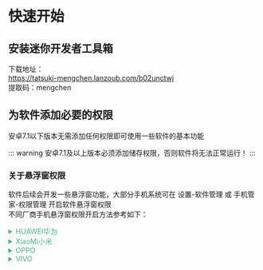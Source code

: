 <style>
summary {
  color: #42b983;
};
</style>

# 快速开始
## 安装迷你开发者工具箱
下载地址：  
<https://tatsuki-mengchen.lanzoub.com/b02unctwj>  
提取码：mengchen

## 为软件添加必要的权限
安卓7.1以下版本无需添加任何权限即可使用一些软件的基本功能

::: warning
安卓7.1及以上版本必须添加储存权限，否则软件将无法正常运行！
:::

### 关于悬浮窗权限
软件后续会开发一些悬浮窗功能，大部分手机系统可在 设置-软件管理 或 手机管家-权限管理 开启软件悬浮窗权限  
不同厂商手机悬浮窗权限开启方法参考如下：
<details>
<summary>HUAWEI华为</summary>

1. 打开设置
2. 点击应用
3. 点击权限管理
4. 点击权限，选择悬浮窗
5. 找到迷你开发者工具箱并开启悬浮窗权限

</details>
<details>
<summary>XiaoMi小米</summary>

1. 打开手机管家
2. 点击应用管理区域
3. 点击权限图标
4. 选择应用管理选项
5. 点击权限管理
6. 选择显示悬浮窗选项
7. 找到迷你开发者工具箱并开启悬浮窗权限

</details>
<details>
<summary>OPPO</summary>

1. 打开手机管家
2. 点击权限隐私
3. 选择下方的悬浮窗管理的选项
4. 找到迷你开发者工具箱并开启悬浮窗权限

</details>
<details>
<summary>VIVO</summary>

1. 打开i管家
2. 点击权限管理
3. 点击权限，选择悬浮窗
4. 找到迷你开发者工具箱并开启悬浮窗权限

</details>

